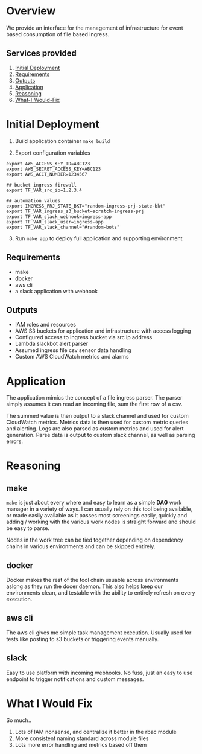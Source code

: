 # Overview

We provide an interface for the management of infrastructure for event based consumption of file based ingress. 

## Services provided
1. [Initial Deployment](#Initial-Depolyment)
2. [Requirements](#Requirements)
3. [Outputs](#Outputs)
4. [Application](#Application)
5. [Reasoning](#Reasoning)
6. [What-I-Would-Fix](#What-I-Would-Fix)

# Initial Deployment 

1. Build application container `make build`

2. Export configuration variables
```
export AWS_ACCESS_KEY_ID=ABC123
export AWS_SECRET_ACCESS_KEY=ABC123
export AWS_ACCT_NUMBER=1234567

## bucket ingress firewall
export TF_VAR_src_ip=1.2.3.4

## automation values
export INGRESS_PRJ_STATE_BKT="random-ingress-prj-state-bkt"
export TF_VAR_ingress_s3_bucket=scratch-ingress-prj
export TF_VAR_slack_webhook=ingress-app
export TF_VAR_slack_user=ingress-app
export TF_VAR_slack_channel="#random-bots"
```

3. Run `make app` to deploy full application and supporting environment

## Requirements
- make
- docker
- aws cli
- a slack application with webhook

## Outputs

- IAM roles and resources
- AWS S3 buckets for application and infrastructure with access logging
- Configured access to ingress bucket via src ip address
- Lambda slackbot alert parser
- Assumed ingress file csv sensor data handling
- Custom AWS CloudWatch metrics and alarms

# Application

The application mimics the concept of a file ingress parser. The parser simply assumes it can read an incoming file, sum the first row of a csv. 

The summed value is then output to a slack channel and used for custom CloudWatch metrics. Metrics data is then used for custom metric queries and alerting. Logs are also parsed as custom metrics and used for alert generation. Parse data is output to custom slack channel, as well as parsing errors.

# Reasoning

## make

`make` is just about every where and easy to learn as a simple **DAG** work manager in a variety of ways. I can usually rely on this tool being available, or made easily available as it passes most screenings easily, quickly and adding / working with the various work nodes is straight forward and should be easy to parse. 

Nodes in the work tree can be tied together depending on dependency chains in various environments and can be skipped entirely.

## docker

Docker makes the rest of the tool chain usuable across environments aslong as they run the docer daemon. This also helps keep our environments clean, and testable with the ability to entirely refresh on every execution.

## aws cli

The aws cli gives me simple task management execution. Usually used for tests like posting to s3 buckets or triggering events manually.

## slack

Easy to use platform with incoming webhooks. No fuss, just an easy to use endpoint to trigger notifications and custom messages.

# What I Would Fix

So much..

1. Lots of IAM nonsense, and centralize it better in the rbac module
2. More consistent naming standard across module files
3. Lots more error handling and metrics based off them